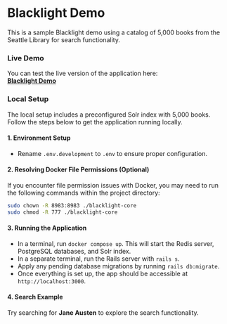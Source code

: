 
# Blacklight Demo

This is a sample Blacklight demo using a catalog of 5,000 books from the Seattle Library for search functionality.

### Live Demo

You can test the live version of the application here:  
**[Blacklight Demo](https://eltaess-arastu-f9a999eb5bf7.herokuapp.com/)**

### Local Setup

The local setup includes a preconfigured Solr index with 5,000 books. Follow the steps below to get the application running locally.

#### 1. Environment Setup
- Rename `.env.development` to `.env` to ensure proper configuration.

#### 2. Resolving Docker File Permissions (Optional)
If you encounter file permission issues with Docker, you may need to run the following commands within the project directory:

```bash
sudo chown -R 8983:8983 ./blacklight-core
sudo chmod -R 777 ./blacklight-core
```

#### 3. Running the Application
- In a terminal, run `docker compose up`. This will start the Redis server, PostgreSQL databases, and Solr index.
- In a separate terminal, run the Rails server with `rails s`.
- Apply any pending database migrations by running `rails db:migrate`.
- Once everything is set up, the app should be accessible at `http://localhost:3000`.

#### 4. Search Example
Try searching for **Jane Austen** to explore the search functionality.